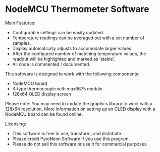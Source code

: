 # NodeMCU Thermometer Software

Main Features:
- Configurable settings can be easily updated.
- Temperature readings can be averaged out with a set number of samples.
- Display automatically adjusts to accomodate larger values.
- After the configured number of matching temperature values, the readout will be highlighted and marked as 'stable'.
- All code is commented / documented.

This software is designed to work with the following components:
- NodeMCU board
- K-type thermocouple with max6675 module
- 128x64 OLED display screen

Please note: You may need to update the graphics library to work with a 128x64 resolution.
More information on setting up an OLED display with a NodeMCU board can be found online.

Licensing:
- This software is free to use, transform, and distribute.
- Please credit PyroNeon Software if you use this program.
- Please do not sell this software or use it for commercial purposes.
